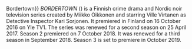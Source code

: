 Bordertown}} _BORDERTOWN_ () is a Finnish crime drama and Nordic noir television series created by Miikko Oikkonen and starring Ville Virtanen as Detective Inspector Kari Sorjonen. It premiered in Finland on 16 October 2016 on Yle TV1. The series was renewed for a second season on 25 April 2017. Season 2 premiered on 7 October 2018. It was renewed for a third season in September 2018. Season 3 is set to premiere in October 2019.
